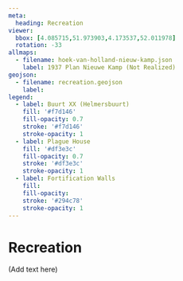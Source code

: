 ```yaml
---
meta:
  heading: Recreation
viewer:
  bbox: [4.085715,51.973903,4.173537,52.011978]
  rotation: -33
allmaps:
  - filename: hoek-van-holland-nieuw-kamp.json
    label: 1937 Plan Nieuwe Kamp (Not Realized)
geojson:
  - filename: recreation.geojson
    label:
legend:
  - label: Buurt XX (Helmersbuurt)
    fill: '#f7d146'
    fill-opacity: 0.7
    stroke: '#f7d146'
    stroke-opacity: 1
  - label: Plague House
    fill: '#df3e3c'
    fill-opacity: 0.7
    stroke: '#df3e3c'
    stroke-opacity: 1
  - label: Fortification Walls
    fill:
    fill-opacity:
    stroke: '#294c78'
    stroke-opacity: 1
---
```


# Recreation

(Add text here)